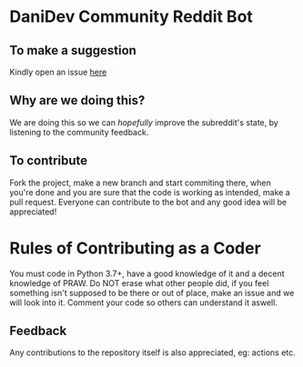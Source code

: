 # DaniDev Community Reddit Bot

## To make a suggestion

Kindly open an issue [here](https://www.github.com/FokshaWasTaken/reddit-madness/issues)

## Why are we doing this?

We are doing this so we can *hopefully* improve the subreddit's state, by listening to the community feedback.

## To contribute

Fork the project, make a new branch and start commiting there, when you're done and you are sure that the code is working as intended, make a pull request.
Everyone can contribute to the bot and any good idea will be appreciated!

# Rules of Contributing as a Coder

You must code in Python 3.7+, have a good knowledge of it and a decent knowledge of PRAW.
Do NOT erase what other people did, if you feel something isn't supposed to be there or out of place, make an issue and we will look into it.
Comment your code so others can understand it aswell.


## Feedback

Any contributions to the repository itself is also appreciated, eg: actions etc.






